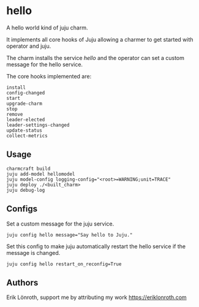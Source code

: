 # hello

A hello world kind of juju charm.

It implements all core hooks of Juju allowing a charmer to get started with operator and juju.

The charm installs the service *hello* and the operator can set a custom message for the hello service.

The core hooks implemented are:

    install
    config-changed
    start
    upgrade-charm
    stop
    remove
    leader-elected
    leader-settings-changed
    update-status
    collect-metrics

## Usage
    
    charmcraft build
    juju add-model hellomodel
    juju model-config logging-config="<root>=WARNING;unit=TRACE"
    juju deploy ./<built_charm>
    juju debug-log

## Configs

Set a custom message for the juju service.

    juju config hello message="Say hello to Juju."

Set this config to make juju automatically restart the hello service if the message is changed.

    juju config hello restart_on_reconfig=True


## Authors
Erik Lönroth, support me by attributing my work
https://eriklonroth.com